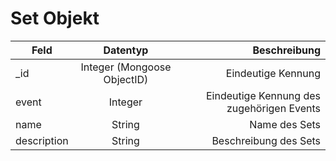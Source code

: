 # Set Objekt
| Feld        | Datentyp           | Beschreibung  |
| ------------- |:-------------:| -----:|
| _id | Integer (Mongoose ObjectID) | Eindeutige Kennung |
| event | Integer | Eindeutige Kennung des zugehörigen Events |
| name | String | Name des Sets |
| description | String | Beschreibung des Sets |